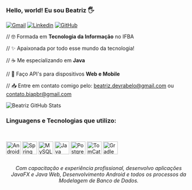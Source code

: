 ### Hello, world! Eu sou Beatriz 🖐

[![Gmail](https://img.shields.io/badge/Gmail-D14836?style=for-the-badge&logo=gmail&logoColor=white)](mailto:beatriz.devrabelo@gmail.com)
[![Linkedin](https://img.shields.io/badge/LinkedIn-0077B5?style=for-the-badge&logo=linkedin&logoColor=white)](https://www.linkedin.com/in/beatriz-rabel0/)
[![GitHub](https://img.shields.io/badge/GitHub-100000?style=for-the-badge&logo=github&logoColor=white)](https://github.com/beatrizrabelo)

// 🤓 Formada em **Tecnologia da Informação** no IFBA

// ✨ Apaixonada por todo esse mundo da tecnologia!

// ☕ Me especializando em **Java**

// 📱 Faço API's para dispositivos **Web e Mobile**

// 📥 Entre em contato comigo pelo: beatriz.devrabelo@gmail.com ou contato.biapbr@gmail.com

![Beatriz GitHub Stats](https://github-readme-stats.vercel.app/api?username=beatrizrabelo&show_icons=true&theme=vue&include_all_commits=true&count_private=true)

### Linguagens e Tecnologias que utilizo:

   ##
<div style="display: inline_block"><br>
  <img align="center" alt="Android" height="35" width="40" src="https://cdn.jsdelivr.net/gh/devicons/devicon/icons/android/android-plain.svg">
  <img align="center" alt="Spring" height="35" width="40" src="https://cdn.jsdelivr.net/gh/devicons/devicon/icons/spring/spring-original.svg">
  <img align="center" alt="MySQL" height="35" width="40" src="https://cdn.jsdelivr.net/gh/devicons/devicon/icons/mysql/mysql-original.svg">
  <img align="center" alt="Java" height="35" width="40" src="https://cdn.jsdelivr.net/gh/devicons/devicon/icons/java/java-original.svg">
  <img align="center" alt="PostgreSQL" height="35" width="40" src="https://cdn.jsdelivr.net/gh/devicons/devicon/icons/postgresql/postgresql-original.svg">
  <img align="center" alt="TomCat" height="35" width="40" src="https://cdn.jsdelivr.net/gh/devicons/devicon/icons/tomcat/tomcat-original.svg">
  <img align="center" alt="Gradle" height="35" width="40" src="https://cdn.jsdelivr.net/gh/devicons/devicon/icons/gradle/gradle-plain.svg">
</div>

  ##
###### <p align=center> Com capacitação e experiência profissional, desenvolvo aplicações JavaFX e Java Web, Desenvolvimento Android e todos os processos da Modelagem de Banco de Dados.
 


